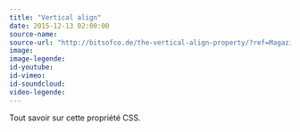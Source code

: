 ```yaml
---
title: "Vertical align"
date: 2015-12-13 02:00:00
source-name:
source-url: "http://bitsofco.de/the-vertical-align-property/?ref=MagazineDuWebdesign"
image:
image-legende:
id-youtube:
id-vimeo:
id-soundcloud:
video-legende:
---
```


Tout savoir sur cette propriété CSS.
